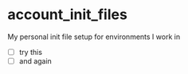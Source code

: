 account_init_files
==================

My personal init file setup for environments I work in
 * [ ] try this
 * [ ] and again
